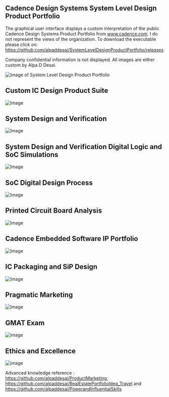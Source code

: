 ## Cadence Design Systems System Level Design Product Portfolio

The graphical user interface displays a custom interpretation of the public Cadence Design Systems Product Portfolio from www.cadence.com. I do not represent the views of the organization. To download the executable please click on: https://github.com/alpaddesai/SystemLevelDesignProductPortfolio/releases

Company confidential information is not displayed. All images are either custom by Alpa D Desai. 

![Image of System Level Design Product Portfolio](MainGraphicalUserInterface.jpg)

## Custom IC Design Product Suite
![Image](CustomICDesignProductImage.png)

## System Design and Verification
![Image](SystemDesignVerificationImage.png)

## System Design and Verification Digital Logic and SoC Simulations
![Image](DigitalLogicSimulationsImage.png)

## SoC Digital Design Process
![Image](ProductPortfolioSOCDigitalDesign.png)

## Printed Circuit Board Analysis
![Image](PCBImage.png)

## Cadence Embedded Software IP Portfolio
![Image](IPPortfolioImage.png)

## IC Packaging and SiP Design
![Image](ICPackageSiPDesign.png)

## Pragmatic Marketing
![Image](PragmaticMarketingCertificate.jpg)

## GMAT Exam
![image](GMAT_TestScore.jpg)

## Ethics and Excellence
![image](EthicsandExcellence.png)

Advanced knowledge reference : https://github.com/alpaddesai/ProductMarketing, https://github.com/alpaddesai/RealEstatePortfolioIdea_Travel and https://github.com/alpaddesai/PowerandInfluentialSkills
